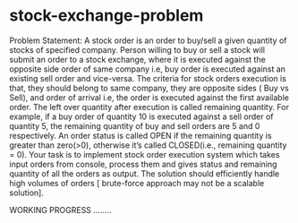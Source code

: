 # stock-exchange-problem

Problem Statement: A stock order is an order to buy/sell a given quantity of stocks of
specified company. Person willing to buy or sell a stock will submit an order to a
stock exchange, where it is executed against the opposite side order of same
company i.e, buy order is executed against an existing sell order and vice-versa.
The criteria for stock orders execution is that, they should belong to same company,
they are opposite sides ( Buy vs Sell), and order of arrival i.e, the order is executed
against the first available order. The left over quantity after execution is called
remaining quantity. For example, if a buy order of quantity 10 is executed against a
sell order of quantity 5, the remaining quantity of buy and sell orders are 5 and 0
respectively. An order status is called OPEN if the remaining quantity is greater
than zero(>0), otherwise it’s called CLOSED(i.e., remaining quantity = 0). Your
task is to implement stock order execution system which takes input orders from
console, process them and gives status and remaining quantity of all the orders as
output. The solution should efficiently handle high volumes of orders [ brute-force
approach may not be a scalable solution].


WORKING PROGRESS ........
